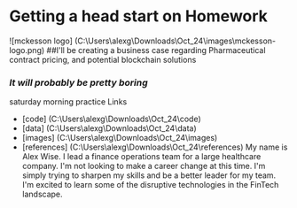 # Getting a head start on Homework
![mckesson logo] (C:\Users\alexg\Downloads\Oct_24\images\mckesson-logo.png)
##I'll be creating a business case regarding Pharmaceutical contract pricing, and potential blockchain solutions
### *It will probably be pretty boring*
saturday morning practice
Links
- [code] (C:\Users\alexg\Downloads\Oct_24\code)
- [data] (C:\Users\alexg\Downloads\Oct_24\data)
- [images] (C:\Users\alexg\Downloads\Oct_24\images)
- [references] (C:\Users\alexg\Downloads\Oct_24\references)
My name is Alex Wise. I lead a finance operations team for a large healthcare company. I'm not looking to make a
career change at this time. I'm simply trying to sharpen my skills and be a better leader for my team. I'm excited
to learn some of the disruptive technologies in the FinTech landscape.
